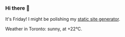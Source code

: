 ### Hi there :wave:

It's Friday! I might be polishing my [static site generator](https://github.com/bewuethr/pandoc-bash-blog).

Weather in Toronto: sunny, at +22°C.
